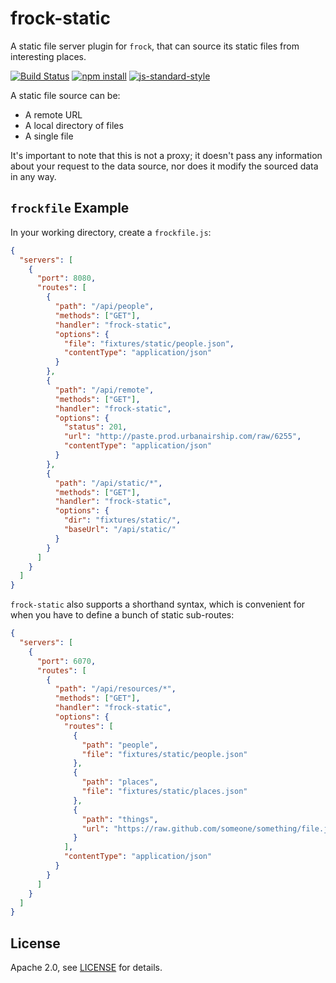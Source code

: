 # frock-static

A static file server plugin for `frock`, that can source its static files from
interesting places.

[![Build Status](http://img.shields.io/travis/urbanairship/frock-static/master.svg?style=flat-square)](https://travis-ci.org/urbanairship/frock-static)
[![npm install](http://img.shields.io/npm/dm/frock-static.svg?style=flat-square)](https://www.npmjs.org/package/frock-static)
[![js-standard-style](https://img.shields.io/badge/code%20style-standard-brightgreen.svg?style=flat-square)](https://github.com/feross/standard)

A static file source can be:

- A remote URL
- A local directory of files
- A single file

It's important to note that this is not a proxy; it doesn't pass any information
about your request to the data source, nor does it modify the sourced data in
any way.

## `frockfile` Example

In your working directory, create a `frockfile.js`:

```json
{
  "servers": [
    {
      "port": 8080,
      "routes": [
        {
          "path": "/api/people",
          "methods": ["GET"],
          "handler": "frock-static",
          "options": {
            "file": "fixtures/static/people.json",
            "contentType": "application/json"
          }
        },
        {
          "path": "/api/remote",
          "methods": ["GET"],
          "handler": "frock-static",
          "options": {
            "status": 201,
            "url": "http://paste.prod.urbanairship.com/raw/6255",
            "contentType": "application/json"
          }
        },
        {
          "path": "/api/static/*",
          "methods": ["GET"],
          "handler": "frock-static",
          "options": {
            "dir": "fixtures/static/",
            "baseUrl": "/api/static/"
          }
        }
      ]
    }
  ]
}
```

`frock-static` also supports a shorthand syntax, which is convenient for when
you have to define a bunch of static sub-routes:

```json
{
  "servers": [
    {
      "port": 6070,
      "routes": [
        {
          "path": "/api/resources/*",
          "methods": ["GET"],
          "handler": "frock-static",
          "options": {
            "routes": [
              {
                "path": "people",
                "file": "fixtures/static/people.json"
              },
              {
                "path": "places",
                "file": "fixtures/static/places.json"
              },
              {
                "path": "things",
                "url": "https://raw.github.com/someone/something/file.json"
              }
            ],
            "contentType": "application/json"
          }
        }
      ]
    }
  ]
}
```

## License

Apache 2.0, see [LICENSE](./LICENSE) for details.
